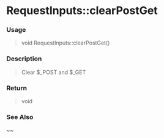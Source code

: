 
# RequestInputs::clearPostGet 

### Usage

> void RequestInputs::clearPostGet()

### Description

> Clear $_POST and $_GET



### Return
> void 
### See Also

~~


